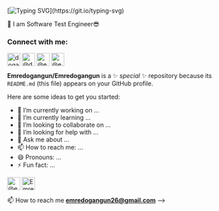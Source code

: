 [![Typing SVG](https://readme-typing-svg.herokuapp.com/?color=%2336BCF7&lines=Hi+there+%F0%9F%91%8B;My+name+is+Emre+Doğangün.;Nice+to+meet+you.)](https://git.io/typing-svg)
<div align="left"> 
👯 I am Software Test Engineer😎

</div>
<h3 align="left">Connect with me:</h3>

<p align="left">
<a href= "https://www.linkedin.com/in/dogangunemre" target="blank"><img align="center" src="https://cdn.jsdelivr.net/npm/simple-icons@3.0.1/icons/linkedin.svg" alt="dogangunemre" height="30" width="30" /></a>
<a href="https://dogangunemre.medium.com/" target="blank"><img align="center" src="https://cdn.jsdelivr.net/npm/simple-icons@3.0.1/icons/medium.svg" alt="@dogangunemre" height="30" width="30" /></a>
<a href="mailto:emredogangun26@gmail.com" target="blank"><img align="center" src="https://cdn.jsdelivr.net/npm/simple-icons@3.0.1/icons/gmail.svg" alt="@emredogangun26" height="30" width="30" /></a>
 <a href="https://dogangunemre.com/" target="blank"><img align="center" src="https://cdn.jsdelivr.net/npm/simple-icons@3.0.1/icons/googlechrome.svg" alt="@emredogangun26" height="30" width="30" /></a>
 </p>
 



**Emredogangun/Emredogangun** is a ✨ _special_ ✨ repository because its `README.md` (this file) appears on your GitHub profile.

Here are some ideas to get you started:

- 🔭 I’m currently working on ...
- 🌱 I’m currently learning ...
- 👯 I’m looking to collaborate on ...
- 🤔 I’m looking for help with ...
- 💬 Ask me about ...
- 📫 How to reach me: ...
- 😄 Pronouns: ...
- ⚡ Fun fact: ...

<a href="https://www.facebook.com/emredogangun26" target="blank"><img align="center" src="https://cdn.jsdelivr.net/npm/simple-icons@3.0.1/icons/facebook.svg" alt="@emredogangun26" height="30" width="30" /></a>
<a href="https://twitter.com/emredogangun26" target="blank"><img align="center" src="https://cdn.jsdelivr.net/npm/simple-icons@3.0.1/icons/twitter.svg" alt="Emredogangun" height="30" width="30" /></a>



 📫 How to reach me **emredogangun26@gmail.com**
-->

